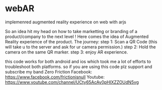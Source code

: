 # webAR
 implemenred augmented reality experience on web with arjs

So an idea hit my head on how to take marketting or branding of a product/company to the next level !
Here comes the idea of Augmented Reality experience of the product.
The journey:
step 1: Scan a QR Code (this will take u to the server and ask for ur camera permission.)
step 2: Hold the camera on the same QR marker. 
step 3: enjoy AR experience.

this code works for both android and ios which took me a lot of efforts to troubleshoot both platforms.
so if you are using this code plz support and subscribe my band Zero Friction
Facebook: https://www.facebook.com/frictionisnull
Youtube: https://www.youtube.com/channel/UCty65AcAy0pHIXZZOUdN5vg 
